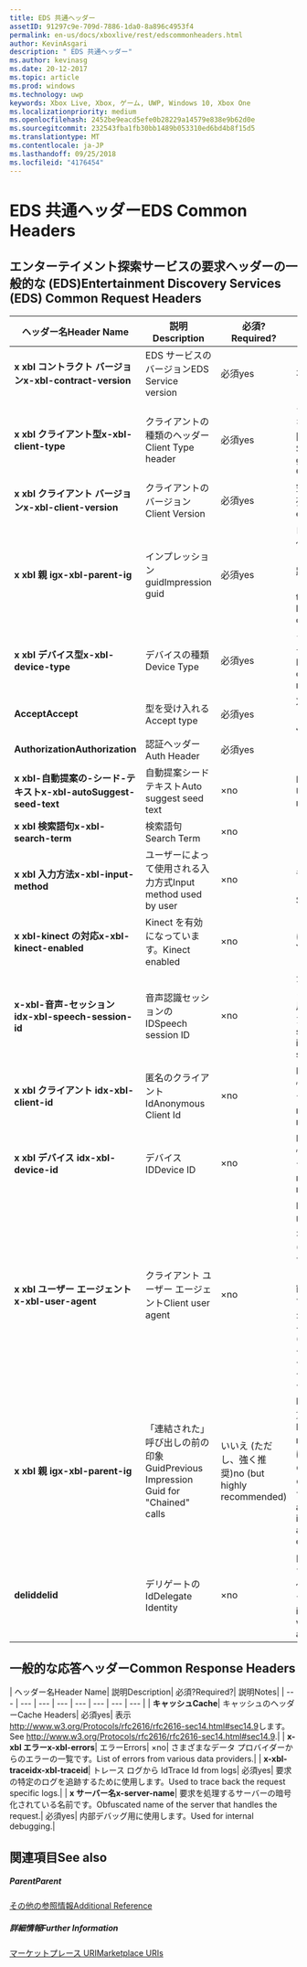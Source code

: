 ```yaml
---
title: EDS 共通ヘッダー
assetID: 91297c9e-709d-7886-1da0-8a896c4953f4
permalink: en-us/docs/xboxlive/rest/edscommonheaders.html
author: KevinAsgari
description: " EDS 共通ヘッダー"
ms.author: kevinasg
ms.date: 20-12-2017
ms.topic: article
ms.prod: windows
ms.technology: uwp
keywords: Xbox Live, Xbox, ゲーム, UWP, Windows 10, Xbox One
ms.localizationpriority: medium
ms.openlocfilehash: 2452be9eacd5efe0b28229a14579e838e9b62d0e
ms.sourcegitcommit: 232543fba1fb30bb1489b053310ed6bd4b8f15d5
ms.translationtype: MT
ms.contentlocale: ja-JP
ms.lasthandoff: 09/25/2018
ms.locfileid: "4176454"
---
```

# <a name="eds-common-headers"></a><span data-ttu-id="1c44b-104">EDS 共通ヘッダー</span><span class="sxs-lookup"><span data-stu-id="1c44b-104">EDS Common Headers</span></span>

<a id="ID4EO"></a>



## <a name="entertainment-discovery-services-eds-common-request-headers"></a><span data-ttu-id="1c44b-105">エンターテイメント探索サービスの要求ヘッダーの一般的な (EDS)</span><span class="sxs-lookup"><span data-stu-id="1c44b-105">Entertainment Discovery Services (EDS) Common Request Headers</span></span>

| <span data-ttu-id="1c44b-106">ヘッダー名</span><span class="sxs-lookup"><span data-stu-id="1c44b-106">Header Name</span></span>| <span data-ttu-id="1c44b-107">説明</span><span class="sxs-lookup"><span data-stu-id="1c44b-107">Description</span></span>| <span data-ttu-id="1c44b-108">必須?</span><span class="sxs-lookup"><span data-stu-id="1c44b-108">Required?</span></span>| <span data-ttu-id="1c44b-109">説明</span><span class="sxs-lookup"><span data-stu-id="1c44b-109">Notes</span></span>|
| --- | --- | --- | --- |
| <b><span data-ttu-id="1c44b-110">x xbl コントラクト バージョン</span><span class="sxs-lookup"><span data-stu-id="1c44b-110">x-xbl-contract-version</span></span></b>| <span data-ttu-id="1c44b-111">EDS サービスのバージョン</span><span class="sxs-lookup"><span data-stu-id="1c44b-111">EDS Service version</span></span>| <span data-ttu-id="1c44b-112">必須</span><span class="sxs-lookup"><span data-stu-id="1c44b-112">yes</span></span>| <span data-ttu-id="1c44b-113">3.2</span><span class="sxs-lookup"><span data-stu-id="1c44b-113">3.2</span></span>|
| <b><span data-ttu-id="1c44b-114">x xbl クライアント型</span><span class="sxs-lookup"><span data-stu-id="1c44b-114">x-xbl-client-type</span></span></b>| <span data-ttu-id="1c44b-115">クライアントの種類のヘッダー</span><span class="sxs-lookup"><span data-stu-id="1c44b-115">Client Type header</span></span>| <span data-ttu-id="1c44b-116">必須</span><span class="sxs-lookup"><span data-stu-id="1c44b-116">yes</span></span>| <span data-ttu-id="1c44b-117">クライアントの種類を取得するチームに問い合わせます。</span><span class="sxs-lookup"><span data-stu-id="1c44b-117">Speak to team to get your own Client Type .</span></span>|
| <b><span data-ttu-id="1c44b-118">x xbl クライアント バージョン</span><span class="sxs-lookup"><span data-stu-id="1c44b-118">x-xbl-client-version</span></span></b>| <span data-ttu-id="1c44b-119">クライアントのバージョン</span><span class="sxs-lookup"><span data-stu-id="1c44b-119">Client Version</span></span>| <span data-ttu-id="1c44b-120">必須</span><span class="sxs-lookup"><span data-stu-id="1c44b-120">yes</span></span>| <span data-ttu-id="1c44b-121">空でない任意の文字列。</span><span class="sxs-lookup"><span data-stu-id="1c44b-121">Any non-empty string.</span></span>|
| <b><span data-ttu-id="1c44b-122">x xbl 親 ig</span><span class="sxs-lookup"><span data-stu-id="1c44b-122">x-xbl-parent-ig</span></span></b>| <span data-ttu-id="1c44b-123">インプレッション guid</span><span class="sxs-lookup"><span data-stu-id="1c44b-123">Impression guid</span></span>| <span data-ttu-id="1c44b-124">必須</span><span class="sxs-lookup"><span data-stu-id="1c44b-124">yes</span></span>| <span data-ttu-id="1c44b-125">ログに記録し、その他のサービス呼び出しの間での要求を追跡するために使用します。</span><span class="sxs-lookup"><span data-stu-id="1c44b-125">Used to track request in logs and across other service calls.</span></span>|
| <b><span data-ttu-id="1c44b-126">x xbl デバイス型</span><span class="sxs-lookup"><span data-stu-id="1c44b-126">x-xbl-device-type</span></span></b>| <span data-ttu-id="1c44b-127">デバイスの種類</span><span class="sxs-lookup"><span data-stu-id="1c44b-127">Device Type</span></span>| <span data-ttu-id="1c44b-128">必須</span><span class="sxs-lookup"><span data-stu-id="1c44b-128">yes</span></span>| <span data-ttu-id="1c44b-129">クライアントを表すデバイスです。</span><span class="sxs-lookup"><span data-stu-id="1c44b-129">Device that the client is representing .</span></span>|
| <b><span data-ttu-id="1c44b-130">Accept</span><span class="sxs-lookup"><span data-stu-id="1c44b-130">Accept</span></span></b>| <span data-ttu-id="1c44b-131">型を受け入れる</span><span class="sxs-lookup"><span data-stu-id="1c44b-131">Accept type</span></span>| <span data-ttu-id="1c44b-132">必須</span><span class="sxs-lookup"><span data-stu-id="1c44b-132">yes</span></span>| <span data-ttu-id="1c44b-133">XML または JSON します。</span><span class="sxs-lookup"><span data-stu-id="1c44b-133">XML or JSON.</span></span>|
| <b><span data-ttu-id="1c44b-134">Authorization</span><span class="sxs-lookup"><span data-stu-id="1c44b-134">Authorization</span></span></b>| <span data-ttu-id="1c44b-135">認証ヘッダー</span><span class="sxs-lookup"><span data-stu-id="1c44b-135">Auth Header</span></span>| <span data-ttu-id="1c44b-136">必須</span><span class="sxs-lookup"><span data-stu-id="1c44b-136">yes</span></span>|  |
| <b><span data-ttu-id="1c44b-137">x xbl-自動提案の-シード-テキスト</span><span class="sxs-lookup"><span data-stu-id="1c44b-137">x-xbl-autoSuggest-seed-text</span></span></b>| <span data-ttu-id="1c44b-138">自動提案シード テキスト</span><span class="sxs-lookup"><span data-stu-id="1c44b-138">Auto suggest seed text</span></span>| <span data-ttu-id="1c44b-139">×</span><span class="sxs-lookup"><span data-stu-id="1c44b-139">no</span></span>| <span data-ttu-id="1c44b-140">BI の使用と関連性</span><span class="sxs-lookup"><span data-stu-id="1c44b-140">Used For BI and relevance</span></span>|
| <b><span data-ttu-id="1c44b-141">x xbl 検索語句</span><span class="sxs-lookup"><span data-stu-id="1c44b-141">x-xbl-search-term</span></span></b>| <span data-ttu-id="1c44b-142">検索語句</span><span class="sxs-lookup"><span data-stu-id="1c44b-142">Search Term</span></span>| <span data-ttu-id="1c44b-143">×</span><span class="sxs-lookup"><span data-stu-id="1c44b-143">no</span></span>|  |
| <b><span data-ttu-id="1c44b-144">x xbl 入力方法</span><span class="sxs-lookup"><span data-stu-id="1c44b-144">x-xbl-input-method</span></span></b>| <span data-ttu-id="1c44b-145">ユーザーによって使用される入力方式</span><span class="sxs-lookup"><span data-stu-id="1c44b-145">Input method used by user</span></span>| <span data-ttu-id="1c44b-146">×</span><span class="sxs-lookup"><span data-stu-id="1c44b-146">no</span></span>| <span data-ttu-id="1c44b-147">コント ローラー、音声認識、Kinect します。</span><span class="sxs-lookup"><span data-stu-id="1c44b-147">Controller, Speech, Kinect .</span></span>|
| <b><span data-ttu-id="1c44b-148">x xbl-kinect の対応</span><span class="sxs-lookup"><span data-stu-id="1c44b-148">x-xbl-kinect-enabled</span></span></b>| <span data-ttu-id="1c44b-149">Kinect を有効になっています。</span><span class="sxs-lookup"><span data-stu-id="1c44b-149">Kinect enabled</span></span>| <span data-ttu-id="1c44b-150">×</span><span class="sxs-lookup"><span data-stu-id="1c44b-150">no</span></span>| <span data-ttu-id="1c44b-151">はい/いいえ。</span><span class="sxs-lookup"><span data-stu-id="1c44b-151">Yes/no.</span></span>|
| <b><span data-ttu-id="1c44b-152">x-xbl-音声-セッション id</span><span class="sxs-lookup"><span data-stu-id="1c44b-152">x-xbl-speech-session-id</span></span></b>| <span data-ttu-id="1c44b-153">音声認識セッションの ID</span><span class="sxs-lookup"><span data-stu-id="1c44b-153">Speech session ID</span></span>| <span data-ttu-id="1c44b-154">×</span><span class="sxs-lookup"><span data-stu-id="1c44b-154">no</span></span>| <span data-ttu-id="1c44b-155">かどうかのセッションは、音声認識を使用して開始されました。</span><span class="sxs-lookup"><span data-stu-id="1c44b-155">Whether session was initiated using speech.</span></span>|
| <b><span data-ttu-id="1c44b-156">x xbl クライアント id</span><span class="sxs-lookup"><span data-stu-id="1c44b-156">x-xbl-client-id</span></span></b>| <span data-ttu-id="1c44b-157">匿名のクライアント Id</span><span class="sxs-lookup"><span data-stu-id="1c44b-157">Anonymous Client Id</span></span>| <span data-ttu-id="1c44b-158">×</span><span class="sxs-lookup"><span data-stu-id="1c44b-158">no</span></span>| <span data-ttu-id="1c44b-159">BI レポートと関連性のために使用します。</span><span class="sxs-lookup"><span data-stu-id="1c44b-159">Used for BI reporting and relevance.</span></span>|
| <b><span data-ttu-id="1c44b-160">x xbl デバイス id</span><span class="sxs-lookup"><span data-stu-id="1c44b-160">x-xbl-device-id</span></span></b>| <span data-ttu-id="1c44b-161">デバイス ID</span><span class="sxs-lookup"><span data-stu-id="1c44b-161">Device ID</span></span>| <span data-ttu-id="1c44b-162">×</span><span class="sxs-lookup"><span data-stu-id="1c44b-162">no</span></span>| <span data-ttu-id="1c44b-163">BI レポートと関連性のために使用します。</span><span class="sxs-lookup"><span data-stu-id="1c44b-163">Used for BI reporting and relevance.</span></span>|
| <b><span data-ttu-id="1c44b-164">x xbl ユーザー エージェント</span><span class="sxs-lookup"><span data-stu-id="1c44b-164">x-xbl-user-agent</span></span></b>| <span data-ttu-id="1c44b-165">クライアント ユーザー エージェント</span><span class="sxs-lookup"><span data-stu-id="1c44b-165">Client user agent</span></span>| <span data-ttu-id="1c44b-166">×</span><span class="sxs-lookup"><span data-stu-id="1c44b-166">no</span></span>| <span data-ttu-id="1c44b-167">BI に使われます。</span><span class="sxs-lookup"><span data-stu-id="1c44b-167">Used for BI.</span></span> <span data-ttu-id="1c44b-168">"&lt;名 >/&lt;バージョン > (&lt;OS バージョン > です。&lt;プラットフォーム > です。&lt;機能 > です。&lt;製造 > です。&lt;モデル >)"です。</span><span class="sxs-lookup"><span data-stu-id="1c44b-168">"&lt;name>/&lt;version> (&lt;OS version>; &lt;platform>; &lt;capability>; &lt;manufacture>; &lt;model>)".</span></span>|
| <b><span data-ttu-id="1c44b-169">x xbl 親 ig</span><span class="sxs-lookup"><span data-stu-id="1c44b-169">x-xbl-parent-ig</span></span></b>| <span data-ttu-id="1c44b-170">「連結された」呼び出しの前の印象 Guid</span><span class="sxs-lookup"><span data-stu-id="1c44b-170">Previous Impression Guid for "Chained" calls</span></span>| <span data-ttu-id="1c44b-171">いいえ (ただし、強く推奨)</span><span class="sxs-lookup"><span data-stu-id="1c44b-171">no (but highly recommended)</span></span>| <span data-ttu-id="1c44b-172">BI 関連性のために重要です。</span><span class="sxs-lookup"><span data-stu-id="1c44b-172">Important for BI relevance.</span></span> <span data-ttu-id="1c44b-173">たとえば、参照の呼び出しの IG は、呼び出しの詳細は次の親 IG です。</span><span class="sxs-lookup"><span data-stu-id="1c44b-173">For example, a Browse call's IG is the parent IG for a following up detail call.</span></span>|
| <b><span data-ttu-id="1c44b-174">delid</span><span class="sxs-lookup"><span data-stu-id="1c44b-174">delid</span></span></b>| <span data-ttu-id="1c44b-175">デリゲートの Id</span><span class="sxs-lookup"><span data-stu-id="1c44b-175">Delegate Identity</span></span>| <span data-ttu-id="1c44b-176">×</span><span class="sxs-lookup"><span data-stu-id="1c44b-176">no</span></span>| <span data-ttu-id="1c44b-177">内部サービスで使用すると、ユーザーの代わりに動作します。</span><span class="sxs-lookup"><span data-stu-id="1c44b-177">Used by internal services to work on behalf of a user.</span></span>|

## <a name="common-response-headers"></a><span data-ttu-id="1c44b-178">一般的な応答ヘッダー</span><span class="sxs-lookup"><span data-stu-id="1c44b-178">Common Response Headers</span></span>

| <span data-ttu-id="1c44b-179">ヘッダー名</span><span class="sxs-lookup"><span data-stu-id="1c44b-179">Header Name</span></span>| <span data-ttu-id="1c44b-180">説明</span><span class="sxs-lookup"><span data-stu-id="1c44b-180">Description</span></span>| <span data-ttu-id="1c44b-181">必須?</span><span class="sxs-lookup"><span data-stu-id="1c44b-181">Required?</span></span>| <span data-ttu-id="1c44b-182">説明</span><span class="sxs-lookup"><span data-stu-id="1c44b-182">Notes</span></span>|
| --- | --- | --- | --- | --- | --- | --- | --- |
| <b><span data-ttu-id="1c44b-183">キャッシュ</span><span class="sxs-lookup"><span data-stu-id="1c44b-183">Cache</span></span></b>| <span data-ttu-id="1c44b-184">キャッシュのヘッダー</span><span class="sxs-lookup"><span data-stu-id="1c44b-184">Cache Headers</span></span>| <span data-ttu-id="1c44b-185">必須</span><span class="sxs-lookup"><span data-stu-id="1c44b-185">yes</span></span>| <span data-ttu-id="1c44b-186">表示<a href="http://www.w3.org/Protocols/rfc2616/rfc2616-sec14.html#sec14.9">http://www.w3.org/Protocols/rfc2616/rfc2616-sec14.html#sec14.9</a>します。</span><span class="sxs-lookup"><span data-stu-id="1c44b-186">See <a href="http://www.w3.org/Protocols/rfc2616/rfc2616-sec14.html#sec14.9">http://www.w3.org/Protocols/rfc2616/rfc2616-sec14.html#sec14.9</a>.</span></span>|
| <b><span data-ttu-id="1c44b-187">x-xbl エラー</span><span class="sxs-lookup"><span data-stu-id="1c44b-187">x-xbl-errors</span></span></b>| <span data-ttu-id="1c44b-188">エラー</span><span class="sxs-lookup"><span data-stu-id="1c44b-188">Errors</span></span>| <span data-ttu-id="1c44b-189">×</span><span class="sxs-lookup"><span data-stu-id="1c44b-189">no</span></span>| <span data-ttu-id="1c44b-190">さまざまなデータ プロバイダーからのエラーの一覧です。</span><span class="sxs-lookup"><span data-stu-id="1c44b-190">List of errors from various data providers.</span></span>|
| <b><span data-ttu-id="1c44b-191">x-xbl-traceid</span><span class="sxs-lookup"><span data-stu-id="1c44b-191">x-xbl-traceid</span></span></b>| <span data-ttu-id="1c44b-192">トレース ログから Id</span><span class="sxs-lookup"><span data-stu-id="1c44b-192">Trace Id from logs</span></span>| <span data-ttu-id="1c44b-193">必須</span><span class="sxs-lookup"><span data-stu-id="1c44b-193">yes</span></span>| <span data-ttu-id="1c44b-194">要求の特定のログを追跡するために使用します。</span><span class="sxs-lookup"><span data-stu-id="1c44b-194">Used to trace back the request specific logs.</span></span>|
| <b><span data-ttu-id="1c44b-195">x サーバー名</span><span class="sxs-lookup"><span data-stu-id="1c44b-195">x-server-name</span></span></b>| <span data-ttu-id="1c44b-196">要求を処理するサーバーの暗号化されている名前です。</span><span class="sxs-lookup"><span data-stu-id="1c44b-196">Obfuscated name of the server that handles the request.</span></span>| <span data-ttu-id="1c44b-197">必須</span><span class="sxs-lookup"><span data-stu-id="1c44b-197">yes</span></span>| <span data-ttu-id="1c44b-198">内部デバッグ用に使用します。</span><span class="sxs-lookup"><span data-stu-id="1c44b-198">Used for internal debugging.</span></span>|

<a id="ID4EECAC"></a>


## <a name="see-also"></a><span data-ttu-id="1c44b-199">関連項目</span><span class="sxs-lookup"><span data-stu-id="1c44b-199">See also</span></span>

<a id="ID4EGCAC"></a>


##### <a name="parent"></a><span data-ttu-id="1c44b-200">Parent</span><span class="sxs-lookup"><span data-stu-id="1c44b-200">Parent</span></span>  

[<span data-ttu-id="1c44b-201">その他の参照情報</span><span class="sxs-lookup"><span data-stu-id="1c44b-201">Additional Reference</span></span>](atoc-xboxlivews-reference-additional.md)


<a id="ID4ESCAC"></a>


##### <a name="further-information"></a><span data-ttu-id="1c44b-202">詳細情報</span><span class="sxs-lookup"><span data-stu-id="1c44b-202">Further Information</span></span>

[<span data-ttu-id="1c44b-203">マーケットプレース URI</span><span class="sxs-lookup"><span data-stu-id="1c44b-203">Marketplace URIs</span></span>](../uri/marketplace/atoc-reference-marketplace.md)
